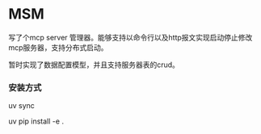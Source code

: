 # MSM
写了个mcp server 管理器。能够支持以命令行以及http报文实现启动停止修改mcp服务器，支持分布式启动。

暂时实现了数据配置模型，并且支持服务器表的crud。

### 安装方式

uv sync

uv pip install -e .
